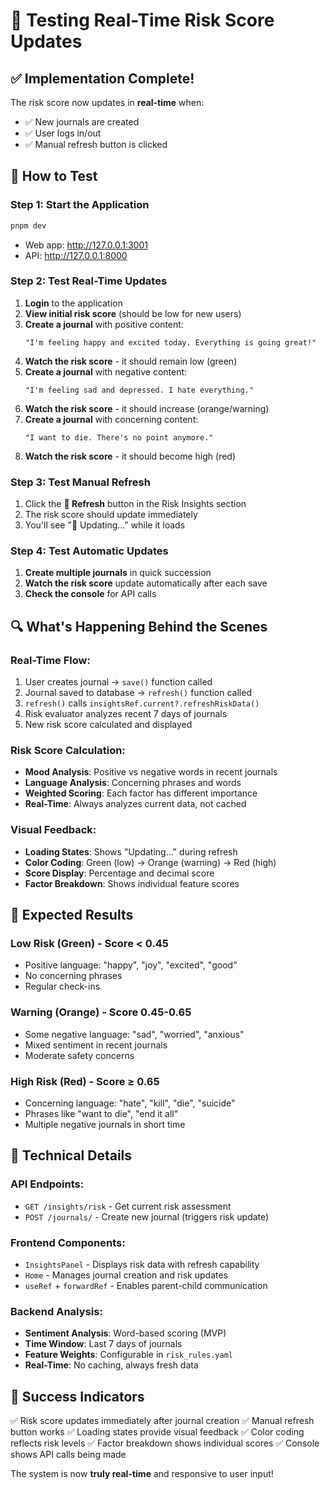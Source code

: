 # 🧪 Testing Real-Time Risk Score Updates

## ✅ **Implementation Complete!**

The risk score now updates in **real-time** when:
- ✅ New journals are created
- ✅ User logs in/out
- ✅ Manual refresh button is clicked

## 🚀 **How to Test**

### **Step 1: Start the Application**
```bash
pnpm dev
```
- Web app: http://127.0.0.1:3001
- API: http://127.0.0.1:8000

### **Step 2: Test Real-Time Updates**

1. **Login** to the application
2. **View initial risk score** (should be low for new users)
3. **Create a journal** with positive content:
   ```
   "I'm feeling happy and excited today. Everything is going great!"
   ```
4. **Watch the risk score** - it should remain low (green)
5. **Create a journal** with negative content:
   ```
   "I'm feeling sad and depressed. I hate everything."
   ```
6. **Watch the risk score** - it should increase (orange/warning)
7. **Create a journal** with concerning content:
   ```
   "I want to die. There's no point anymore."
   ```
8. **Watch the risk score** - it should become high (red)

### **Step 3: Test Manual Refresh**

1. Click the **🔄 Refresh** button in the Risk Insights section
2. The risk score should update immediately
3. You'll see "🔄 Updating..." while it loads

### **Step 4: Test Automatic Updates**

1. **Create multiple journals** in quick succession
2. **Watch the risk score** update automatically after each save
3. **Check the console** for API calls

## 🔍 **What's Happening Behind the Scenes**

### **Real-Time Flow:**
1. User creates journal → `save()` function called
2. Journal saved to database → `refresh()` function called
3. `refresh()` calls `insightsRef.current?.refreshRiskData()`
4. Risk evaluator analyzes recent 7 days of journals
5. New risk score calculated and displayed

### **Risk Score Calculation:**
- **Mood Analysis**: Positive vs negative words in recent journals
- **Language Analysis**: Concerning phrases and words
- **Weighted Scoring**: Each factor has different importance
- **Real-Time**: Always analyzes current data, not cached

### **Visual Feedback:**
- **Loading States**: Shows "Updating..." during refresh
- **Color Coding**: Green (low) → Orange (warning) → Red (high)
- **Score Display**: Percentage and decimal score
- **Factor Breakdown**: Shows individual feature scores

## 🎯 **Expected Results**

### **Low Risk (Green) - Score < 0.45**
- Positive language: "happy", "joy", "excited", "good"
- No concerning phrases
- Regular check-ins

### **Warning (Orange) - Score 0.45-0.65**
- Some negative language: "sad", "worried", "anxious"
- Mixed sentiment in recent journals
- Moderate safety concerns

### **High Risk (Red) - Score ≥ 0.65**
- Concerning language: "hate", "kill", "die", "suicide"
- Phrases like "want to die", "end it all"
- Multiple negative journals in short time

## 🔧 **Technical Details**

### **API Endpoints:**
- `GET /insights/risk` - Get current risk assessment
- `POST /journals/` - Create new journal (triggers risk update)

### **Frontend Components:**
- `InsightsPanel` - Displays risk data with refresh capability
- `Home` - Manages journal creation and risk updates
- `useRef` + `forwardRef` - Enables parent-child communication

### **Backend Analysis:**
- **Sentiment Analysis**: Word-based scoring (MVP)
- **Time Window**: Last 7 days of journals
- **Feature Weights**: Configurable in `risk_rules.yaml`
- **Real-Time**: No caching, always fresh data

## 🎉 **Success Indicators**

✅ Risk score updates immediately after journal creation
✅ Manual refresh button works
✅ Loading states provide visual feedback
✅ Color coding reflects risk levels
✅ Factor breakdown shows individual scores
✅ Console shows API calls being made

The system is now **truly real-time** and responsive to user input!

